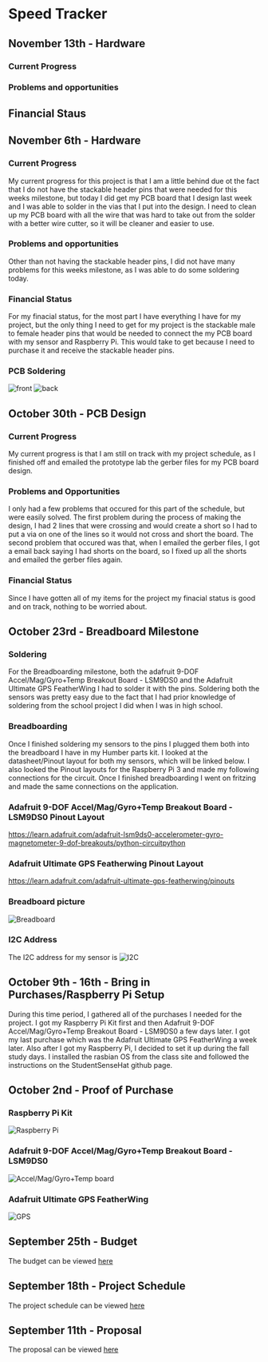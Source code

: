 # Speed Tracker
## November 13th - Hardware
### Current Progress

### Problems and opportunities

## Financial Staus

## November 6th - Hardware
### Current Progress
My current progress for this project is that I am a little behind due ot the fact that I do not have the stackable header pins that were needed for this weeks milestone, but today I did get my PCB board that I design last week and I was able to solder in the vias that I put into the design. I need to clean up my PCB board with all the wire that was hard to take out from the solder with a better wire cutter, so it will be cleaner and easier to use. 

### Problems and opportunities
Other than not having the stackable header pins, I did not have many problems for this weeks milestone, as I was able to do some soldering today. 

### Financial Status
For my finacial status, for the most part I have everything I have for my project, but the only thing I need to get for my project is the stackable male to female header pins that would be needed to connect the my PCB board with my sensor and Raspberry Pi. This would take to get because I need to purchase it and receive the stackable header pins. 

### PCB Soldering 
![front](https://raw.githubusercontent.com/Zhillp/SpeedTracker/master/Documentations/Breadboard/20181106_131355.jpg)
![back](https://raw.githubusercontent.com/Zhillp/SpeedTracker/master/Documentations/Breadboard/20181106_131358.jpg)

## October 30th - PCB Design 
### Current Progress
My current progress is that I am still on track with my project schedule, as I finished off and emailed the prototype lab the gerber files for my PCB board design. 

### Problems and Opportunities 
I only had a few problems that occured for this part of the schedule, but were easily solved. The first problem during the process of making the design, I had 2 lines that were crossing and would create a short so I had to put a via on one of the lines so it would not cross and short the board. The second problem that occured was that, when I emailed the gerber files, I got a email back saying I had shorts on the board, so I fixed up all the shorts and emailed the gerber files again.

### Financial Status 
Since I have gotten all of my items for the project my finacial status is good and on track, nothing to be worried about.

## October 23rd - Breadboard Milestone
### Soldering 
For the Breadboarding milestone, both the adafruit 9-DOF Accel/Mag/Gyro+Temp Breakout Board - LSM9DS0 and the Adafruit Ultimate GPS FeatherWing I had to solder it with the pins. Soldering both the sensors was pretty easy due to the fact that I had prior knowledge of soldering from the school project I did when I was in high school. 

### Breadboarding 
Once I finished soldering my sensors to the pins I plugged them both into the breadboard I have in my Humber parts kit. I looked at the datasheet/Pinout layout for both my sensors, which will be linked below. I also looked the Pinout layouts for the Raspberry Pi 3 and made my following connections for the circuit. Once I finished breadboarding I went on fritzing and made the same connections on the application.

### Adafruit 9-DOF Accel/Mag/Gyro+Temp Breakout Board - LSM9DS0 Pinout Layout
https://learn.adafruit.com/adafruit-lsm9ds0-accelerometer-gyro-magnetometer-9-dof-breakouts/python-circuitpython

### Adafruit Ultimate GPS Featherwing Pinout Layout
https://learn.adafruit.com/adafruit-ultimate-gps-featherwing/pinouts

### Breadboard picture 
![Breadboard](https://raw.githubusercontent.com/Zhillp/SpeedTracker/master/Documentations/Breadboard/20181023_125810.jpg)

### I2C Address 
The I2C address for my sensor is 
![I2C](https://raw.githubusercontent.com/Zhillp/SpeedTracker/master/Documentations/Breadboard/2018-10-23-190644_1824x984_scrot.png)

## October 9th - 16th - Bring in Purchases/Raspberry Pi Setup 
During this time period, I gathered all of the purchases I needed for the project. I got my Raspberry Pi Kit first and then Adafruit 9-DOF Accel/Mag/Gyro+Temp Breakout Board - LSM9DS0 a few days later. I got my last purchase which was the Adafruit Ultimate GPS FeatherWing a week later. Also after I got my Raspberry Pi, I decided to set it up during the fall study days. I installed the rasbian OS from the class site and followed the instructions on the StudentSenseHat github page.

## October 2nd - Proof of Purchase
### Raspberry Pi Kit
![Raspberry Pi](https://raw.githubusercontent.com/Zhillp/SpeedTracker/master/Documentations/Invoice/pi.PNG)

### Adafruit 9-DOF Accel/Mag/Gyro+Temp Breakout Board - LSM9DS0
![Accel/Mag/Gyro+Temp board](https://raw.githubusercontent.com/Zhillp/SpeedTracker/master/Documentations/Invoice/Sensor.PNG)

### Adafruit Ultimate GPS FeatherWing
![GPS](https://raw.githubusercontent.com/Zhillp/SpeedTracker/master/Documentations/Invoice/gps.PNG)

## September 25th - Budget
The budget can be viewed [here](https://github.com/Zhillp/SpeedTracker/blob/master/Documentations/Purchases.xlsx)

## September 18th - Project Schedule 
The project schedule can be viewed [here](https://github.com/Zhillp/SpeedTracker/blob/master/Documentations/Project1.mpp)

## September 11th - Proposal  
The proposal can be viewed [here]()
